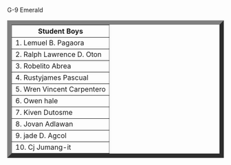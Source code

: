 <!DOCTYPE html>
<html>
  <head>
    </head>
  <body>
<p> G-9 Emerald </p>
<p>
           <table border="10">
           <tr>
                 <th>Student Boys</th>
           </tr><tr>
                  <td>1. Lemuel B. Pagaora</td>
           </tr>
           <tr>
                  <td>2. Ralph Lawrence D. Oton</td>
           </tr>
           <tr>
                  <td>3. Robelito Abrea</td>
           </tr>
           <tr>
                   <td>4. Rustyjames Pascual</td>
           </tr>
           <tr>
                  <td>5. Wren Vincent Carpentero</td>
           </tr>
           <tr>
                   <td>6. Owen hale</td>
           </tr>
           <tr>
                   <td>7. Kiven Dutosme</td>
           </tr>
           <tr>  
                   <td>8. Jovan Adlawan</td>
           </tr>
           <tr>
                   <td>9. jade D. Agcol</td>
           </tr>
           <tr>    
                    <td>10. Cj Jumang-it</td>
           </tr>
  </table>
  </body>
</html>
